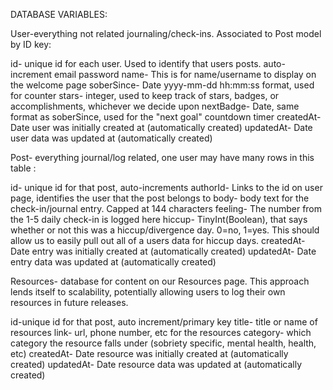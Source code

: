 DATABASE VARIABLES:

User-everything not related journaling/check-ins. Associated to Post model by ID key:

id- unique id for each user. Used to identify that users posts. auto-increment
email
password
name- This is for name/username to display on the welcome page
soberSince- Date yyyy-mm-dd hh:mm:ss format, used for counter
stars- integer, used to keep track of stars, badges, or accomplishments, whichever we decide upon
nextBadge- Date, same format as soberSince, used for the "next goal" countdown timer
createdAt- Date user was initially created at (automatically created)
updatedAt- Date user data was updated at (automatically created)

Post- everything journal/log related, one user may have many rows in this table :

id- unique id for that post, auto-increments
authorId- Links to the id on user page, identifies the user that the post belongs to
body- body text for the check-in/journal entry. Capped at 144 characters
feeling- The number from the 1-5 daily check-in is logged here
hiccup- TinyInt(Boolean), that says whether or not this was a hiccup/divergence day. 0=no, 1=yes. This should allow us to easily pull out all of a users data for  hiccup days.
createdAt- Date entry was initially created at (automatically created)
updatedAt- Date entry data was updated at (automatically created)

Resources- database for content on our Resources page. This approach lends itself to scalability, potentially allowing users to log their own resources in future releases.

id-unique id for that post, auto increment/primary key
title- title or name of resources
link- url, phone number, etc for the resources
category- which category the resource falls under (sobriety specific, mental health, health, etc)
createdAt- Date resource was initially created at (automatically created)
updatedAt- Date resource data was updated at (automatically created)

